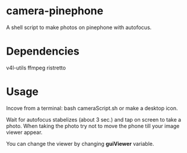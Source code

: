 # camera-pinephone

A shell script to make photos on pinephone with autofocus.

# Dependencies

v4l-utils ffmpeg ristretto

# Usage

Incove from a terminal: bash cameraScript.sh or make a desktop icon.

Wait for autofocus stabelizes (about 3 sec.) and tap on screen to take a photo. When taking the photo try not to move the phone till your image viewer appear.

You can change the viewer by changing  **guiViewer** variable.
